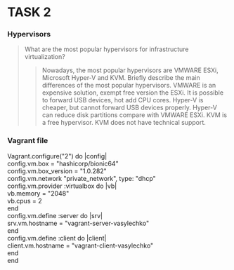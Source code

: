 # TASK 2 #

### Hypervisors ###
> What are the most popular hypervisors for infrastructure virtualization?
>> Nowadays, the most popular hypervisors are VMWARE ESXi, Microsoft Hyper-V and KVM.
> Briefly describe the main differences of the most popular hypervisors.
>> VMWARE is an expensive solution, exempt free version the ESXi. It is possible to forward USB devices, hot add CPU cores. 
    Hyper-V is cheaper, but cannot forward USB devices properly. Hyper-V can reduce disk partitions compare with VMWARE ESXi. 
    KVM is a free hypervisor. KVM does not have technical support.

### Vagrant file ###
Vagrant.configure("2") do |config|  
  config.vm.box = "hashicorp/bionic64"  
  config.vm.box_version = "1.0.282"  
  config.vm.network "private_network", type: "dhcp"  
  config.vm.provider :virtualbox do |vb|  
    vb.memory = "2048"  
    vb.cpus = 2  
  end  
  config.vm.define :server do |srv|  
    srv.vm.hostname = "vagrant-server-vasylechko"  
  end  
  config.vm.define :client do |client|  
    client.vm.hostname = "vagrant-client-vasylechko"  
  end  
end  

